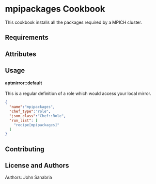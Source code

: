 mpipackages Cookbook
==================
This cookbook installs all the packages required by a MPICH cluster.

Requirements
------------


Attributes
----------

Usage
-----
#### aptmirror::default
This is a regular definition of a role which would access your local mirror.


```json
{
  "name":"mpipackages",
  "chef_type":"role",
  "json_class":"Chef::Role",
  "run_list": [
    "recipe[mpipackages]"
  ]
}
```

Contributing
------------

License and Authors
-------------------
Authors: John Sanabria

